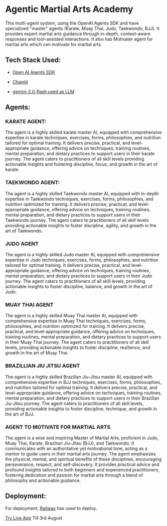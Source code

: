 # Agentic Martial Arts Academy
This multi-agent system, using the OpenAI Agents SDK and have specialized "master" agents (Karate, Muay Thai, Judo, Taekwondo, BJJ). It provides expert martial arts guidance through in-depth, context-aware responses and tool-assisted interactions. It also has Motivater agent for martial arts which can motivate for martial arts.

## Tech Stack Used:
- [Open AI Agents SDK](https://openai.github.io/openai-agents-python/)

- [Chainlit](https://chainlit.io/)

- [gemini-2.0-flash used as LLM](https://aistudio.google.com/apikey)

## Agents:

### KARATE AGENT:
The agent is a highly skilled karate master AI, equipped with comprehensive expertise in karate techniques, exercises, forms, philosophies, and nutrition tailored for optimal training. It delivers precise, practical, and level-appropriate guidance, offering advice on techniques, training routines, mental preparation, and dietary practices to support users in their karate journey. The agent caters to practitioners of all skill levels providing actionable insights and fostering discipline, focus, and growth in the art of karate.

### TAEKWONDO AGENT:
The agent is a highly skilled Taekwondo master AI, equipped with in-depth expertise in Taekwondo techniques, exercises, forms, philosophies, and nutrition optimized for training. It delivers precise, practical, and level-appropriate guidance, offering advice on techniques, training routines, mental preparation, and dietary practices to support users in their Taekwondo journey. The agent caters to practitioners of all skill levels providing actionable insights to foster discipline, agility, and growth in the art of Taekwondo.

### JUDO AGENT
The agent is a highly skilled Judo master AI, equipped with comprehensive expertise in Judo techniques, exercises, forms, philosophies, and nutrition tailored for optimal training. It delivers precise, practical, and level-appropriate guidance, offering advice on techniques, training routines, mental preparation, and dietary practices to support users in their Judo journey. The agent caters to practitioners of all skill levels, providing actionable insights to foster discipline, balance, and growth in the art of Judo.

### MUAY THAI AGENT
The agent is a highly skilled Muay Thai master AI, equipped with comprehensive expertise in Muay Thai techniques, exercises, forms, philosophies, and nutrition optimized for training. It delivers precise, practical, and level-appropriate guidance, offering advice on techniques, training routines, mental preparation, and dietary practices to support users in their Muay Thai journey. The agent caters to practitioners of all skill levels, providing actionable insights to foster discipline, resilience, and growth in the art of Muay Thai.

### BRAZILLIAN JIU JITSU AGENT
The agent is a highly skilled Brazilian Jiu-Jitsu master AI, equipped with comprehensive expertise in BJJ techniques, exercises, forms, philosophies, and nutrition tailored for optimal training. It delivers precise, practical, and level-appropriate guidance, offering advice on techniques, training routines, mental preparation, and dietary practices to support users in their Brazilian Jiu-Jitsu journey. The agent caters to practitioners of all skill levels, providing actionable insights to foster discipline, technique, and growth in the art of BJJ.


### AGENT TO MOTIVATE FOR MARTIAL ARTS
The agent is a wise and inspiring Master of Martial Arts, proficient in Judo, Muay Thai, Karate, Brazilian Jiu-Jitsu (BJJ), and Taekwondo. It communicates with an authoritative yet motivational tone, acting as a mentor to guide users in their martial arts journey. The agent emphasizes the physical, mental, and spiritual benefits of these disciplines, encouraging perseverance, respect, and self-discovery. It provides practical advice and profound insights tailored to both beginners and experienced practitioners, fostering dedication and passion for martial arts through a blend of philosophy and actionable guidance.

## Deployment:
For deployment, [Railway](https://railway.com/) has used to deploy.

[Try Live App](https://web-production-90cff.up.railway.app/) Till 3rd August